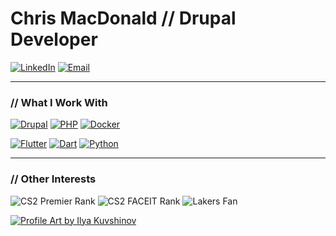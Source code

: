 # Chris MacDonald // Drupal Developer

<p>
  <a href="https://www.linkedin.com/in/chrismacdonaldw/"><img src="https://img.shields.io/badge/LinkedIn-0077B5?style=for-the-badge&logo=linkedin&logoColor=white" alt="LinkedIn"/></a>
  <a href="mailto:business@chrismac.dev"><img src="https://img.shields.io/badge/Email-333333?style=for-the-badge&logo=gmail&logoColor=white" alt="Email"/></a>
</p>

---

### // What I Work With

<p>
  <a href="https://www.drupal.org/"><img src="https://img.shields.io/badge/Drupal-0678BE?style=for-the-badge&logo=drupal&logoColor=white" alt="Drupal"/></a>
  <a href="https://www.php.net/"><img src="https://img.shields.io/badge/PHP-777BB4?style=for-the-badge&logo=php&logoColor=white" alt="PHP"/></a>
  <a href="https://www.docker.com/"><img src="https://img.shields.io/badge/Docker-2496ED?style=for-the-badge&logo=docker&logoColor=white" alt="Docker"/></a>
</p>
<p>
  <a href="https://flutter.dev/"><img src="https://img.shields.io/badge/Flutter-02569B?style=for-the-badge&logo=flutter&logoColor=white" alt="Flutter"/></a>
  <a href="https://dart.dev/"><img src="https://img.shields.io/badge/Dart-0175C2?style=for-the-badge&logo=dart&logoColor=white" alt="Dart"/></a>
  <a href="https://www.python.org/"><img src="https://img.shields.io/badge/Python-3776AB?style=for-the-badge&logo=python&logoColor=white" alt="Python"/></a>
</p>

---

### // Other Interests

<p>
  <img src="https://img.shields.io/badge/CS2-21k-D800EF?style=for-the-badge&logo=counterstrike&logoColor=white" alt="CS2 Premier Rank"/>
  <img src="https://img.shields.io/badge/FACEIT-1850_Elo-FF5500?style=for-the-badge&logo=faceit&logoColor=white" alt="CS2 FACEIT Rank"/>
  <img src="https://img.shields.io/badge/NBA-Lakers-552583?style=for-the-badge&logo=nba&logoColor=white" alt="Lakers Fan"/>
</p>

<p>
  <a href="https://www.artstation.com/kuvshinov_ilya">
    <img src="https://img.shields.io/badge/Profile_Art_by-Ilya_Kuvshinov-160026?style=for-the-badge&logo=artstation&logoColor=white" alt="Profile Art by Ilya Kuvshinov"/>
  </a>
</p>
